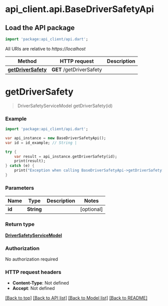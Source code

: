 # api_client.api.BaseDriverSafetyApi

## Load the API package
```dart
import 'package:api_client/api.dart';
```

All URIs are relative to *https://localhost*

Method | HTTP request | Description
------------- | ------------- | -------------
[**getDriverSafety**](BaseDriverSafetyApi.md#getDriverSafety) | **GET** /getDriverSafety | 


# **getDriverSafety**
> DriverSafetyServiceModel getDriverSafety(id)



### Example 
```dart
import 'package:api_client/api.dart';

var api_instance = new BaseDriverSafetyApi();
var id = id_example; // String | 

try { 
    var result = api_instance.getDriverSafety(id);
    print(result);
} catch (e) {
    print("Exception when calling BaseDriverSafetyApi->getDriverSafety: $e\n");
}
```

### Parameters

Name | Type | Description  | Notes
------------- | ------------- | ------------- | -------------
 **id** | **String**|  | [optional] 

### Return type

[**DriverSafetyServiceModel**](DriverSafetyServiceModel.md)

### Authorization

No authorization required

### HTTP request headers

 - **Content-Type**: Not defined
 - **Accept**: Not defined

[[Back to top]](#) [[Back to API list]](../README.md#documentation-for-api-endpoints) [[Back to Model list]](../README.md#documentation-for-models) [[Back to README]](../README.md)

